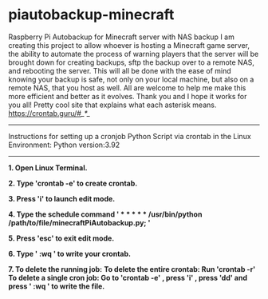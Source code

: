 # piautobackup-minecraft
Raspberry Pi Autobackup for Minecraft server with NAS backup
I am creating this project to allow whoever is hosting a Minecraft game server,
the ability to automate the process of warning players that the server will be brought down for creating backups,
sftp the backup over to a remote NAS, and rebooting the server. This will all be done with the ease of mind knowing your backup
is safe, not only on your local machine, but also on a remote NAS, that you host as well.
All are welcome to help me make this more efficient and better as it evolves.
Thank you and I hope it works for you all! Pretty cool site that explains what each asterisk means. https://crontab.guru/#*_*_*_*_*

***
Instructions for setting up a cronjob Python Script via crontab in the Linux Environment: Python version:3.92
***

**1. Open Linux Terminal.**

**2. Type 'crontab -e' to create crontab.**

**3. Press 'i' to launch edit mode.**

**4. Type the schedule command ' * * * * * /usr/bin/python /path/to/file/minecraftPiAutobackup.py; '**

**5. Press 'esc' to exit edit mode.**

**6. Type ' :wq ' to write your crontab.**

**7. To delete the running job:**
    **To delete the entire crontab: Run 'crontab -r'**
    **To delete a single cron job: Go to 'crontab -e' , press 'i' , press 'dd' and press ' :wq ' to write the file.**
